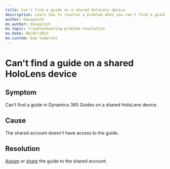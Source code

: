 ```yaml
---
title: Can't find a guide on a shared HoloLens device 
description: Learn how to resolve a problem when you can't find a guide in Dynamics 365 Guides on a shared device license
author: davepinch
ms.author: davepinch
ms.topic: troubleshooting-problem-resolution 
ms.date: 09/07/2023
ms.custom: bap-template
---
```


# Can't find a guide on a shared HoloLens device

## Symptom

Can't find a guide in Dynamics 365 Guides on a shared HoloLens device.

## Cause

The shared account doesn't have access to the guide.

## Resolution

[Assign](/dynamics365/mixed-reality/guides/admin-access-assign) or [share](/dynamics365/mixed-reality/guides/admin-access-teams) the guide to the shared account.
